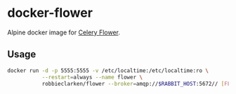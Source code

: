 # docker-flower

Alpine docker image for [Celery
Flower](https://flower.readthedocs.org/en/latest/).

## Usage

```bash
docker run -d -p 5555:5555 -v /etc/localtime:/etc/localtime:ro \
           --restart=always --name flower \
           robbieclarken/flower --broker=amqp://$RABBIT_HOST:5672// [FLOWER-OPTIONS]
```
